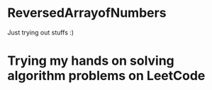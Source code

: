 # ReversedArrayofNumbers
Just trying out stuffs :)

# Trying my hands on solving algorithm problems on LeetCode


